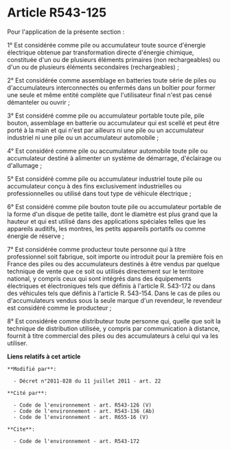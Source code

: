# Article R543-125

Pour l'application de la présente section : 

1° Est considérée comme pile ou accumulateur toute source d'énergie électrique obtenue par transformation directe d'énergie
chimique, constituée d'un ou de plusieurs éléments primaires (non rechargeables) ou d'un ou de plusieurs éléments secondaires
(rechargeables) ; 

2° Est considérée comme assemblage en batteries toute série de piles ou d'accumulateurs interconnectés ou enfermés dans un
boîtier pour former une seule et même entité complète que l'utilisateur final n'est pas censé démanteler ou ouvrir ; 

3° Est considéré comme pile ou accumulateur portable toute pile, pile bouton, assemblage en batterie ou accumulateur qui est
scellé et peut être porté à la main et qui n'est par ailleurs ni une pile ou un accumulateur industriel ni une pile ou un
accumulateur automobile ; 

4° Est considéré comme pile ou accumulateur automobile toute pile ou accumulateur destiné à alimenter un système de
démarrage, d'éclairage ou d'allumage ; 

5° Est considéré comme pile ou accumulateur industriel toute pile ou accumulateur conçu à des fins exclusivement
industrielles ou professionnelles ou utilisé dans tout type de véhicule électrique ; 

6° Est considéré comme pile bouton toute pile ou accumulateur portable de la forme d'un disque de petite taille, dont le
diamètre est plus grand que la hauteur et qui est utilisé dans des applications spéciales telles que les appareils auditifs,
les montres, les petits appareils portatifs ou comme énergie de réserve ; 

7° Est considérée comme producteur toute personne qui à titre professionnel soit fabrique, soit importe ou introduit pour la
première fois en France des piles ou des accumulateurs destinés à être vendus par quelque technique de vente que ce soit ou
utilisés directement sur le territoire national, y compris ceux qui sont intégrés dans des équipements électriques et
électroniques tels que définis à l'article R. 543-172 ou dans des véhicules tels que définis à l'article R. 543-154. Dans le
cas de piles ou d'accumulateurs vendus sous la seule marque d'un revendeur, le revendeur est considéré comme le producteur ; 

8° Est considérée comme distributeur toute personne qui, quelle que soit la technique de distribution utilisée, y compris par
communication à distance, fournit à titre commercial des piles ou des accumulateurs à celui qui va les utiliser.

**Liens relatifs à cet article**

	**Modifié par**:

	  - Décret n°2011-828 du 11 juillet 2011 - art. 22

	**Cité par**:

	  - Code de l'environnement - art. R543-126 (V)
	  - Code de l'environnement - art. R543-136 (Ab)
	  - Code de l'environnement - art. R655-16 (V)

	**Cite**:

	  - Code de l'environnement - art. R543-172
